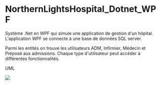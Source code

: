 # NorthernLightsHospital_Dotnet_WPF

Système .Net en WPF qui simule une application de gestion d'un hôpital. L'application WPF se connecte à une base de données SQL server.

Parmi les entités on trouve les utilisateurs ADM, Infirmier, Médecin et Préposé aux admissions.
Chaque type d'utilisateur peut accéder à différentes fonctionnalités.



UML

<img src="https://i.imgur.com/VQhjFXl.png">
